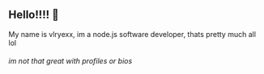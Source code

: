 
## Hello!!!! 👋

My name is vlryexx, im a node.js software developer, thats pretty much all lol

###### im not that great with profiles or bios
